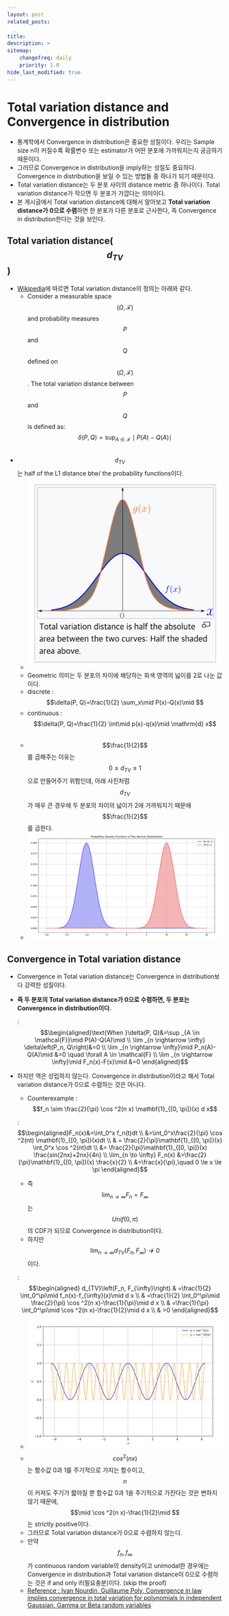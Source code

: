 ```yaml
---
layout: post
related_posts:
  _
title: 
description: >
sitemap:
    changefreq: daily
    priority: 1.0
hide_last_modified: true
---
```


# Total variation distance and Convergence in distribution

- 통계학에서 Convergence in distribution은 중요한 성질이다. 우리는 Sample size n이 커질수록 확률변수 또는 estimator가 어떤 분포에 가까워지는지 궁금하기 때문이다.
- 그러므로 Convergence in distribution을 imply하는 성질도 중요하다. Convergence in distribution을 보일 수 있는 방법들 중 하나가 되기 때문이다.
- Total variation distance는 두 분포 사이의 distance metric 중 하나이다. Total variation distance가 작으면 두 분포가 가깝다는 의미이다.
- 본 게시글에서 Total variation distance에 대해서 알아보고 **Total variation distance가 0으로 수렴**하면 한 분포가 다른 분포로 근사한다, 즉 Convergence in distribution한다는 것을 보인다.

## Total variation distance($$d_{TV}$$)

- [Wikipedia](https://en.wikipedia.org/wiki/Total_variation_distance_of_probability_measures)에 따르면 Total variation distance의 정의는 아래와 같다.
  - Consider a measurable space $$(\Omega, \mathcal{F})$$ and probability measures $$P$$ and $$Q$$ defined on $$(\Omega, \mathcal{F})$$. The total variation distance between $$P$$ and $$Q$$ is defined as: $$\delta(P, Q)=\sup _{A \in \mathcal{F}}\mid P(A)-Q(A)\mid $$​
- $$d_{TV}$$​는 half of the L1 distance btw/ the probability functions이다.
  - ![그림1](/assets/img/stat/dTV/fig1.png)
  - Geometric 의미는 두 분포의 차이에 해당하는 회색 영역의 넓이를 2로 나눈 값이다.
  - discrete : $$\delta(P, Q)=\frac{1}{2} \sum_x\mid P(x)-Q(x)\mid $$
  - continuous : $$\delta(P, Q)=\frac{1}{2} \int\mid p(x)-q(x)\mid  \mathrm{d} x$$​
  - $$\frac{1}{2}$$를 곱해주는 이유는 $$0 \le d_{TV} \le 1$$으로 만들어주기 위함인데, 아래 사진처럼 $$d_{TV}$$가 매우 큰 경우에 두 분포의 차이의 넓이가 2에 가까워지기 때문에 $$\frac{1}{2}$$를 곱한다.
  - ![그림2](/assets/img/stat/dTV/fig2.png)

## Convergence in Total variation distance

- Convergence in Total variation distance는 Convergence in distribution보다 강력한 성질이다.
- **즉 두 분포의 Total variation distance가 0으로 수렴하면, 두 분포는 Convergence in distribution이다.**
  
  : $$\begin{aligned}\text{When }\delta(P, Q)&=\sup _{A \in \mathcal{F}}\mid P(A)-Q(A)\mid  \\ \lim _{n \rightarrow \infty} \delta\left(P_n, Q\right)&=0 \\ \lim _{n \rightarrow \infty}\mid P_n(A)-Q(A)\mid &=0 \quad \forall A \in \mathcal{F} \\ \lim _{n \rightarrow \infty}\mid F_n(x)-F(x)\mid &=0 \end{aligned}$$

- 하지만 역은 성립하지 않는다. Convergence in distribution이라고 해서 Total variation distance가 0으로 수렴하는 것은 아니다.

  - Counterexample : $$f_n \sim \frac{2}{\pi} \cos ^2(n x) \mathbf{1}_{[0, \pi]}(x) d x$$

  : $$\begin{aligned}F_n(x)&=\int_0^x f_n(t)dt \\ &=\int_0^x\frac{2}{\pi} \cos ^2(nt) \mathbf{1}_{[0, \pi]}(x)dt \\ & = \frac{2}{\pi}\mathbf{1}_{[0, \pi]}(x) \int_0^x \cos ^2(nt)dt \\ &= \frac{2}{\pi}\mathbf{1}_{[0, \pi]}(x) \frac{sin(2nx)+2nx}{4n} \\  \lim_{n \to \infty} F_n(x) &=\frac{2}{\pi}\mathbf{1}_{[0, \pi]}(x) \frac{x}{2} \\ &=\frac{x}{\pi},\quad 0 \le x \le \pi \end{aligned}$$

  - 즉 $$\lim_{n \to \infty} F_n = F_{\infty}$$는 $$Unif(0, \pi)$$의 CDF가 되므로 Convergence in distribution이다.
  - 하지만 $$\lim_{n \to \infty}d_{TV}(F_n, F_{\infty}) \nrightarrow 0$$이다.
  
  : $$\begin{aligned} d_{TV}\left(F_n, F_{\infty}\right) & =\frac{1}{2} \int_0^\pi\mid f_n(x)-f_{\infty}(x)\mid  d x \\ & =\frac{1}{2} \int_0^\pi\mid \frac{2}{\pi} \cos ^2(n x)-\frac{1}{\pi}\mid  d x \\ & =\frac{1}{\pi} \int_0^\pi\mid \cos ^2(n x)-\frac{1}{2}\mid  d x \\ & >0 \end{aligned}$$

  - ![그림3](/assets/img/stat/dTV/fig3.png)
  - $$cos^2(nx)$$는 함수값 0과 1를 주기적으로 가지는 함수이고, $$n$$이 커져도 주기가 짧아질 뿐 함수값 0과 1을 주기적으로 가진다는 것은 변하지 않기 때문에, $$\mid \cos ^2(n x)-\frac{1}{2}\mid $$는 strictly positive이다.
  - 그러므로 Total variation distance가 0으로 수렴하지 않는다.
  - 만약 $$f_n, f_{\infty}$$​가 continuous random variable의 density이고 unimodal한 경우에는 Convergence in distribution과 Total variation distance이 0으로 수렴하는 것은 if and only if(필요충분)이다. (skip the proof)
  - [Reference : Ivan Nourdin, Guillaume Poly, Convergence in law implies convergence in total variation for polynomials in independent Gaussian, Gamma or Beta random variables](https://hal.science/hal-00821911/document)

